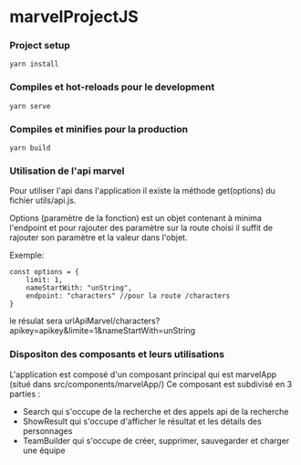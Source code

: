 # marvelProjectJS

### Project setup
```
yarn install
```

### Compiles et hot-reloads pour le development
```
yarn serve
```

### Compiles et minifies pour la production
```
yarn build
```
### Utilisation de l'api marvel
Pour utiliser l'api dans l'application il existe la méthode get(options) du fichier
utils/api.js.

Options (paramètre de la fonction) est un objet contenant à minima l'endpoint et pour rajouter des paramètre sur la route choisi
il suffit de rajouter son paramètre et la valeur dans l'objet. 

Exemple:
```
const options = {
    limit: 1,
    nameStartWith: "unString",
    endpoint: "characters" //pour la route /characters
}
```
le résulat sera urlApiMarvel/characters?apikey=apikey&limite=1&nameStartWith=unString
### Dispositon des composants et leurs utilisations
L'application est composé d'un composant principal qui est marvelApp (situé dans src/components/marvelApp/)
Ce composant est subdivisé en 3 parties :
- Search qui s'occupe de la recherche et des appels api de la recherche
- ShowResult qui s'occupe d'afficher le résultat et les détails des personnages
- TeamBuilder qui s'occupe de créer, supprimer, sauvegarder et charger une équipe

